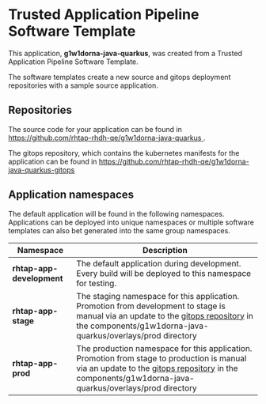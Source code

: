 # Trusted Application Pipeline Software Template

This application, **g1w1dorna-java-quarkus**, was created from a Trusted Application Pipeline Software Template.

The software templates create a new source and gitops deployment repositories with a sample source application. 

## Repositories

The source code for your application can be found in [https://github.com/rhtap-rhdh-qe/g1w1dorna-java-quarkus ](https://github.com/rhtap-rhdh-qe/g1w1dorna-java-quarkus ).
 
The gitops repository, which contains the kubernetes manifests for the application can be found in 
[https://github.com/rhtap-rhdh-qe/g1w1dorna-java-quarkus-gitops ](https://github.com/rhtap-rhdh-qe/g1w1dorna-java-quarkus-gitops ) 

## Application namespaces 

The default application will be found in the following namespaces. Applications can be deployed into unique namespaces or multiple software templates can also bet generated into the same group namespaces.  

|  Namespace   |  Description   |  
| -------- | -------- |   
| **rhtap-app-development** | The default application during development. Every build will be deployed to this namespace for testing. | 
| **rhtap-app-stage** | The staging namespace for this application. Promotion from development to stage is manual via an update to the [gitops repository](https://github.com/rhtap-rhdh-qe/g1w1dorna-java-quarkus-gitops ) in the components/g1w1dorna-java-quarkus/overlays/prod directory |  
| **rhtap-app-prod** | The production namespace for this application. Promotion from stage to production is manual via an update to the [gitops repository](https://github.com/rhtap-rhdh-qe/g1w1dorna-java-quarkus-gitops ) in the components/g1w1dorna-java-quarkus/overlays/prod directory | 